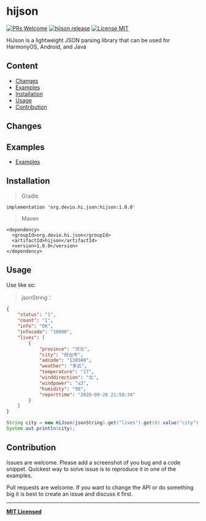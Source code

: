 # hijson

[ ![PRs Welcome](https://img.shields.io/badge/PRs-Welcome-brightgreen.svg)](https://github.com/crazycodeboy/hijson/pulls)
[ ![hijson release](https://img.shields.io/github/release/crazycodeboy/hijson.svg?maxAge=2592000?style=flat-square)](https://github.com/crazycodeboy/hijson/releases)
[![License MIT](http://img.shields.io/badge/license-MIT-orange.svg?style=flat)](https://raw.githubusercontent.com/crazycodeboy/react-native-check-box/master/LICENSE)

HiJson is a lightweight JSON parsing library that can be used for HarmonyOS, Android, and Java

## Content

- [Changes](#changes)
- [Examples](#examples)
- [Installation](#installation)
- [Usage](#usage)
- [Contribution](#contribution)


## Changes

## Examples
* [Examples](https://github.com/crazycodeboy/hijson/tree/master/src/test/java/hijson/)


## Installation

>Gradle

```
implementation 'org.devio.hi.json:hijson:1.0.0'
```

>Maven

```
<dependency>
  <groupId>org.devio.hi.json</groupId>
  <artifactId>hijson</artifactId>
  <version>1.0.0</version>
</dependency>
```


## Usage

Use like so:

>jsonString：

```json
{
    "status": "1",
    "count": "1",
    "info": "OK",
    "infocode": "10000",
    "lives": [
        {
            "province": "河北",
            "city": "邢台市",
            "adcode": "130500",
            "weather": "多云",
            "temperature": "17",
            "winddirection": "北",
            "windpower": "≤3",
            "humidity": "98",
            "reporttime": "2020-09-26 21:58:34"
        }
    ]
}
```

```java
String city = new HiJson(jsonString).get("lives").get(0).value("city");
System.out.println(city);
```

## Contribution

Issues are welcome. Please add a screenshot of you bug and a code snippet. Quickest way to solve issue is to reproduce it in one of the examples.

Pull requests are welcome. If you want to change the API or do something big it is best to create an issue and discuss it first.

---

**[MIT Licensed](https://github.com/crazycodeboy/hijson/blob/master/LICENSE)**
